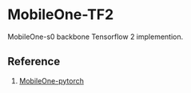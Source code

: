 # MobileOne-TF2

MobileOne-s0 backbone Tensorflow 2 implemention.

## Reference
1. [MobileOne-pytorch](https://github.com/shoutOutYangJie/MobileOne)